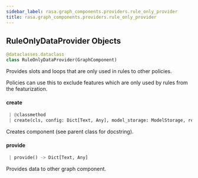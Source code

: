 ```yaml
---
sidebar_label: rasa.graph_components.providers.rule_only_provider
title: rasa.graph_components.providers.rule_only_provider
---
```

## RuleOnlyDataProvider Objects

```python
@dataclasses.dataclass
class RuleOnlyDataProvider(GraphComponent)
```

Provides slots and loops that are only used in rules to other policies.

Policies can use this to exclude features which are only used by rules from the
featurization.

#### create

```python
 | @classmethod
 | create(cls, config: Dict[Text, Any], model_storage: ModelStorage, resource: Resource, execution_context: ExecutionContext) -> RuleOnlyDataProvider
```

Creates component (see parent class for docstring).

#### provide

```python
 | provide() -> Dict[Text, Any]
```

Provides data to other graph component.

